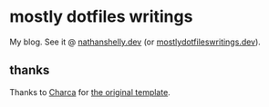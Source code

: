 # mostly dotfiles writings

My blog. See it @ [nathanshelly.dev](nathanshelly.dev) (or [mostlydotfileswritings.dev](mostlydotfileswritings.dev)).

<!-- TODO: make this helpful -->

## thanks

Thanks to [Charca](https://github.com/Charca) for [the original template](https://github.com/Charca/sapper-blog-template).
